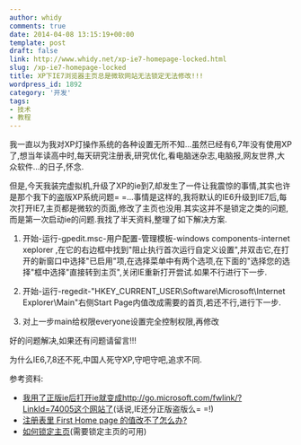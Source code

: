 ```yaml
---
author: whidy
comments: true
date: 2014-04-08 13:15:19+00:00
template: post
draft: false
link: http://www.whidy.net/xp-ie7-homepage-locked.html
slug: /xp-ie7-homepage-locked
title: XP下IE7浏览器主页总是微软网站无法锁定无法修改!!!
wordpress_id: 1892
category: '开发'
tags:
- 技术
- 教程
---
```


我一直以为我对XP灯操作系统的各种设置无所不知...虽然已经有6,7年没有使用XP了,想当年读高中时,每天研究注册表,研究优化,看电脑迷杂志,电脑报,网友世界,大众软件...的日子,怀念.

但是,今天我装完虚拟机,升级了XP的ie到7,却发生了一件让我震惊的事情,其实也许是那个我下的盗版XP系统问题= =...事情是这样的,我将默认的IE6升级到IE7后,每次打开IE7,主页都是微软的页面,修改了主页也没用.其实这并不是锁定之类的问题,而是第一次启动ie的问题.我找了半天资料,整理了如下解决方案.



	
  1. 开始-运行-gpedit.msc-用户配置-管理模板-windows components-internet xeplorer ,在它的右边框中找到"阻止执行首次运行自定义设置",并双击它,在打开的新窗口中选择"已启用"项,在选择菜单中有两个选项,在下面的"选择您的选择"框中选择"直接转到主页",关闭IE重新打开尝试.如果不行进行下一步.

	
  2. 开始-运行-regedit-"HKEY_CURRENT_USER\Software\Microsoft\Internet Explorer\Main"右侧Start Page内值改成需要的首页,若还不行,进行下一步.

	
  3. 对上一步main给权限everyone设置完全控制权限,再修改


好的问题解决,如果还有问题请留言!!!

为什么IE6,7,8还不死,中国人死守XP,守吧守吧,追求不同.

参考资料:
* [我用了正版ie后打开ie就变成http://go.microsoft.com/fwlink/?LinkId=74005这个网站了](http://zhidao.baidu.com/link?url=7bqEHps4rS9S2CCiRgi96lQeWLESt_iLX22EbM3ZqyXI1yjXuJS_XdQxkehhwKp8KxfCIRREqkRxw16b9wRH_a)(话说,IE还分正版盗版么= =!)
* [注册表里 First Home page 的值改不了怎么办?](http://zhidao.baidu.com/link?url=YxOuzSrAbqZz5PPnzuZASEbvixbBhYzF_KpAeBUaNgIp9WXlWd2-ktxuslg3OzYjUJMjZRwAYX8BkGULSpMP1q)
* [如何锁定主页](http://zhidao.baidu.com/link?url=4GfkKDiaCVxKfO4yGSrjseWSgYmMXVqBPvGRtkajscnqXZE1_2dfGWkzxRLZExbzRVzZm9-YWITp9_QPzwshAa)(需要锁定主页的可用)

